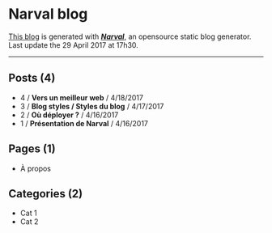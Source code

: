# Narval blog

[This blog](https://narvaldemo.github.io) is generated with [**_Narval_**](https://github.com/yultivert/narval), an opensource static blog generator. Last update the 29 April 2017 at 17h30.

---

## Posts (4)

- 4 / **Vers un meilleur web** / 4/18/2017
- 3 / **Blog styles / Styles du blog** / 4/17/2017
- 2 / **Où déployer ?** / 4/16/2017
- 1 / **Présentation de Narval** / 4/16/2017

## Pages (1)

- À propos

## Categories (2)

- Cat 1
- Cat 2
